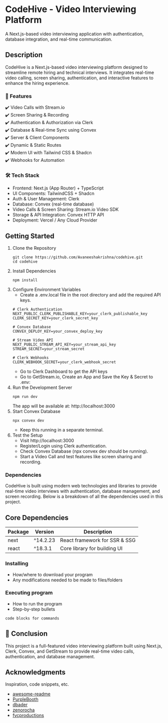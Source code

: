 # CodeHive - Video Interviewing Platform

A Next.js-based video interviewing application with authentication, database integration, and real-time communication.

## Description

CodeHive is a Next.js-based video interviewing platform designed to streamline remote hiring and technical interviews. It integrates real-time video calling, screen sharing, authentication, and interactive features to enhance the hiring experience.
### 🚀 Features
✔️ Video Calls with Stream.io<br>
✔️ Screen Sharing & Recording<br>
✔️ Authentication & Authorization via Clerk<br>
✔️ Database & Real-time Sync using Convex<br>
✔️ Server & Client Components<br>
✔️ Dynamic & Static Routes<br>
✔️ Modern UI with Tailwind CSS & Shadcn<br>
✔️ Webhooks for Automation<br>

### 🛠️ Tech Stack
* Frontend: Next.js (App Router) + TypeScript
* UI Components: TailwindCSS + Shadcn
* Auth & User Management: Clerk
* Database: Convex (real-time database)
* Video Calls & Screen Sharing: Stream.io Video SDK
* Storage & API Integration: Convex HTTP API
* Deployment: Vercel / Any Cloud Provider

## Getting Started
1. Clone the Repository
   ```
   git clone https://github.com/Avaneeshakrishna/codehive.git
   cd codehive
   ```
2. Install Dependencies
   ```
   npm install
   ```
3. Configure Environment Variables
   - Create a .env.local file in the root directory and add the required API keys.
   ```
   # Clerk Authentication
   NEXT_PUBLIC_CLERK_PUBLISHABLE_KEY=your_clerk_publishable_key
   CLERK_SECRET_KEY=your_clerk_secret_key
   
   # Convex Database
   CONVEX_DEPLOY_KEY=your_convex_deploy_key
   
   # Stream Video API
   NEXT_PUBLIC_STREAM_API_KEY=your_stream_api_key
   STREAM_SECRET=your_stream_secret
   
   # Clerk Webhooks
   CLERK_WEBHOOK_SECRET=your_clerk_webhook_secret
   ```
   -  Go to Clerk Dashboard to get the API keys
   -  Go to GetStream.io, Create an App and Save the Key & Secret to .env:
4. Run the Development Server
   ```
   npm run dev
   ```
   The app will be available at: http://localhost:3000
5. Start Convex Database
   ```
   npx convex dev
   ```
   - Keep this running in a separate terminal.
6. Test the Setup
   - Visit http://localhost:3000
   - Register/Login using Clerk authentication.
   - Check Convex Database (npx convex dev should be running).
   - Start a Video Call and test features like screen sharing and recording.



### Dependencies
CodeHive is built using modern web technologies and libraries to provide real-time video interviews with authentication, database management, and screen recording. Below is a breakdown of all the dependencies used in this project.
## Core Dependencies
| Package   | Version  |  Description |
| --------- | -------- |  ----------- |
| next      | ^14.2.23 |  React framework for SSR & SSG |
| react     | ^18.3.1  | Core library for building UI |

### Installing

* How/where to download your program
* Any modifications needed to be made to files/folders

### Executing program

* How to run the program
* Step-by-step bullets
```
code blocks for commands
```


## 🎯 Conclusion
This project is a full-featured video interviewing platform built using Next.js, Clerk, Convex, and GetStream to provide real-time video calls, authentication, and database management.

## Acknowledgments

Inspiration, code snippets, etc.
* [awesome-readme](https://github.com/matiassingers/awesome-readme)
* [PurpleBooth](https://gist.github.com/PurpleBooth/109311bb0361f32d87a2)
* [dbader](https://github.com/dbader/readme-template)
* [zenorocha](https://gist.github.com/zenorocha/4526327)
* [fvcproductions](https://gist.github.com/fvcproductions/1bfc2d4aecb01a834b46)
